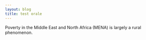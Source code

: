 ```yaml
---
layout: blog
title: test orale
---
```


Poverty in the Middle East and North Africa (MENA) is largely a rural phenomenon.
